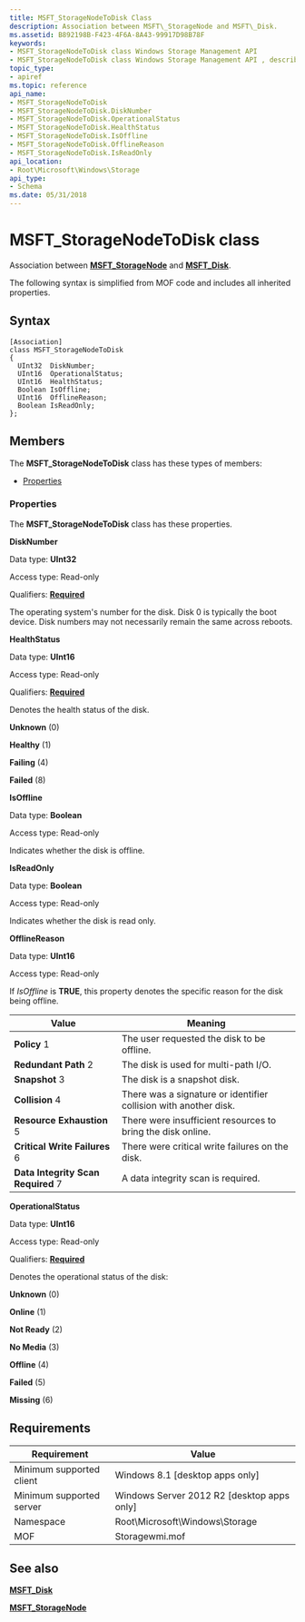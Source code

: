```yaml
---
title: MSFT_StorageNodeToDisk Class
description: Association between MSFT\_StorageNode and MSFT\_Disk.
ms.assetid: B892198B-F423-4F6A-8A43-99917D98B78F
keywords:
- MSFT_StorageNodeToDisk class Windows Storage Management API
- MSFT_StorageNodeToDisk class Windows Storage Management API , described
topic_type:
- apiref
ms.topic: reference
api_name:
- MSFT_StorageNodeToDisk
- MSFT_StorageNodeToDisk.DiskNumber
- MSFT_StorageNodeToDisk.OperationalStatus
- MSFT_StorageNodeToDisk.HealthStatus
- MSFT_StorageNodeToDisk.IsOffline
- MSFT_StorageNodeToDisk.OfflineReason
- MSFT_StorageNodeToDisk.IsReadOnly
api_location:
- Root\Microsoft\Windows\Storage
api_type:
- Schema
ms.date: 05/31/2018
---
```


# MSFT\_StorageNodeToDisk class

Association between [**MSFT\_StorageNode**](msft-storagenode.md) and [**MSFT\_Disk**](msft-disk.md).

The following syntax is simplified from MOF code and includes all inherited properties.

## Syntax

``` syntax
[Association]
class MSFT_StorageNodeToDisk
{
  UInt32  DiskNumber;
  UInt16  OperationalStatus;
  UInt16  HealthStatus;
  Boolean IsOffline;
  UInt16  OfflineReason;
  Boolean IsReadOnly;
};
```

## Members

The **MSFT\_StorageNodeToDisk** class has these types of members:

-   [Properties](#properties)

### Properties

The **MSFT\_StorageNodeToDisk** class has these properties.

 

**DiskNumber**
   

Data type: **UInt32**
 

Access type: Read-only
 

Qualifiers: [**Required**](/windows/win32/wmisdk/standard-qualifiers)
 

The operating system's number for the disk. Disk 0 is typically the boot device. Disk numbers may not necessarily remain the same across reboots.

 

**HealthStatus**
   

Data type: **UInt16**
 

Access type: Read-only
 

Qualifiers: [**Required**](/windows/win32/wmisdk/standard-qualifiers)
 

Denotes the health status of the disk.

 

**Unknown** (0)
 

**Healthy** (1)
 

**Failing** (4)
 

**Failed** (8)
 

 

**IsOffline**
   

Data type: **Boolean**
 

Access type: Read-only
 

Indicates whether the disk is offline.

 

**IsReadOnly**
   

Data type: **Boolean**
 

Access type: Read-only
 

Indicates whether the disk is read only.

 

**OfflineReason**
   

Data type: **UInt16**
 

Access type: Read-only
 

If *IsOffline* is **TRUE**, this property denotes the specific reason for the disk being offline.



| Value                                                                                                                                                                                                                                                                                                           | Meaning                                                                     |
|-----------------------------------------------------------------------------------------------------------------------------------------------------------------------------------------------------------------------------------------------------------------------------------------------------------------|-----------------------------------------------------------------------------|
|  **Policy** 1                                                                                          | The user requested the disk to be offline.                       |
|  **Redundant Path** 2                                                          | The disk is used for multi-path I/O.                             |
|  **Snapshot** 3                                                                                  | The disk is a snapshot disk.                                     |
|  **Collision** 4                                                                              | There was a signature or identifier collision with another disk. |
|  **Resource Exhaustion** 5                                      | There were insufficient resources to bring the disk online.      |
|  **Critical Write Failures** 6                      | There were critical write failures on the disk.                  |
|  **Data Integrity Scan Required** 7  | A data integrity scan is required.                               |



 

 

**OperationalStatus**
   

Data type: **UInt16**
 

Access type: Read-only
 

Qualifiers: [**Required**](/windows/win32/wmisdk/standard-qualifiers)
 

Denotes the operational status of the disk:

 

**Unknown** (0)
 

**Online** (1)
 

**Not Ready** (2)
 

**No Media** (3)
 

**Offline** (4)
 

**Failed** (5)
 

**Missing** (6)
 

 

## Requirements



| Requirement | Value |
|-------------------------------------|-------------------------------------------------------------------------------------------|
| Minimum supported client | Windows 8.1 \[desktop apps only\]                                              |
| Minimum supported server | Windows Server 2012 R2 \[desktop apps only\]                                   |
| Namespace                | Root\\Microsoft\\Windows\\Storage                                              |
| MOF                      |  Storagewmi.mof  |



## See also

 

[**MSFT\_Disk**](msft-disk.md)
 

[**MSFT\_StorageNode**](msft-storagenode.md)
 

 

